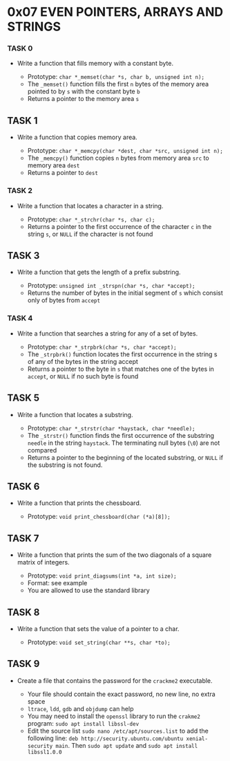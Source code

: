 # 0x07 EVEN POINTERS, ARRAYS AND STRINGS

###     TASK 0
- Write a function that fills memory with a constant byte.

     - Prototype: `char *_memset(char *s, char b, unsigned int n);`
     - The `_memset()` function fills the first `n` bytes of the memory area pointed to by `s` with the constant byte `b`
     - Returns a pointer to the memory area `s`

##     TASK 1
- Write a function that copies memory area.

     - Prototype:  `char *_memcpy(char *dest, char *src, unsigned int n);`
     - The `_memcpy()` function copies `n` bytes from memory area `src` to memory area `dest`
     - Returns a pointer to `dest`

###     TASK 2
- Write a function that locates a character in a string.

     - Prototype: `char *_strchr(char *s, char c);`
     - Returns a pointer to the first occurrence of the character `c` in the string `s`, or `NULL` if the character is not found

##     TASK 3
- Write a function that gets the length of a prefix substring.

     - Prototype: `unsigned int _strspn(char *s, char *accept);`
     - Returns the number of bytes in the initial segment of `s` which consist only of bytes from `accept`

###     TASK 4
- Write a function that searches a string for any of a set of bytes.

     - Prototype: `char *_strpbrk(char *s, char *accept);`
     - The `_strpbrk()` function locates the first occurrence in the string s of any of the bytes in the string accept
     - Returns a pointer to the byte in `s` that matches one of the bytes in `accept`, or `NULL` if no such byte is found

##     TASK 5
- Write a function that locates a substring.

     - Prototype: `char *_strstr(char *haystack, char *needle);`
     - The `_strstr()` function finds the first occurrence of the substring `needle` in the string `haystack`. The terminating null bytes (`\0`) are not compared
     - Returns a pointer to the beginning of the located substring, or `NULL` if the substring is not found.

##     TASK 6
- Write a function that prints the chessboard.

     - Prototype: `void print_chessboard(char (*a)[8]);`

##     TASK 7
- Write a function that prints the sum of the two diagonals of a square matrix of integers.

     - Prototype: `void print_diagsums(int *a, int size);`
     - Format: see example
     - You are allowed to use the standard library
     
##     TASK 8
- Write a function that sets the value of a pointer to a char.

     - Prototype: `void set_string(char **s, char *to);`

##     TASK 9
- Create a file that contains the password for the `crackme2` executable.

     - Your file should contain the exact password, no new line, no extra space
     - `ltrace`, `ldd`, `gdb` and `objdump` can help
     - You may need to install the `openssl` library to run the `crakme2` program: `sudo apt install libssl-dev`
     - Edit the source list `sudo nano /etc/apt/sources.list` to add the following line: `deb http://security.ubuntu.com/ubuntu xenial-security main`. Then `sudo apt update` and `sudo apt install libssl1.0.0`
